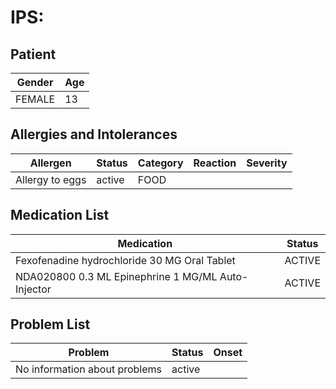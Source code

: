 # IPS:

## Patient

|Gender|Age|
|---|---|
|FEMALE|13|

## Allergies and Intolerances

|Allergen|Status|Category|Reaction|Severity|
|---|---|---|---|---|
|Allergy to eggs|active|FOOD|||

## Medication List

|Medication|Status|
|---|---|
|Fexofenadine hydrochloride 30 MG Oral Tablet|ACTIVE|
|NDA020800 0.3 ML Epinephrine 1 MG/ML Auto-Injector|ACTIVE|

## Problem List

|Problem|Status|Onset|
|---|---|---|
|No information about problems|active||
